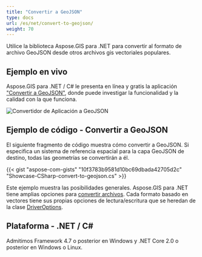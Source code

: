 ```yaml
---
title: "Convertir a GeoJSON"
type: docs
url: /es/net/convert-to-geojson/
weight: 70
---
```


Utilice la biblioteca Aspose.GIS para .NET para convertir al formato de archivo GeoJSON desde otros archivos gis vectoriales populares.

## **Ejemplo en vivo**

Aspose.GIS para .NET / C# le presenta en línea y gratis la aplicación ["Convertir a GeoJSON"](https://products.aspose.app/gis/conversion/convert-to-geojson), donde puede investigar la funcionalidad y la calidad con la que funciona.

![Convertidor de Aplicación a GeoJSON](conversion.png)

## **Ejemplo de código - Convertir a GeoJSON**

El siguiente fragmento de código muestra cómo convertir a GeoJSON. Si especifica un sistema de referencia espacial para la capa GeoJSON de destino, todas las geometrías se convertirán a él. 

{{< gist "aspose-com-gists" "10f3783b9581d10bc69dbada42705d2c" "Showcase-CSharp-convert-to-geojson.cs" >}}

Este ejemplo muestra las posibilidades generales. Aspose.GIS para .NET tiene amplias opciones para [convertir archivos](https://docs.aspose.com/gis/net/vector-layers/). Cada formato basado en vectores tiene sus propias opciones de lectura/escritura que se heredan de la clase [DriverOptions](https://reference.aspose.com/gis/net/aspose.gis/driveroptions).

## **Plataforma - .NET / C#**

Admitimos Framework 4.7 o posterior en Windows y .NET Core 2.0 o posterior en Windows o Linux.
